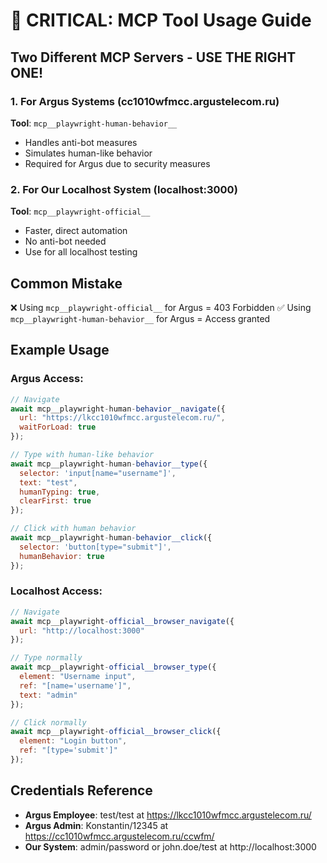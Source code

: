 # 🚨 CRITICAL: MCP Tool Usage Guide

## Two Different MCP Servers - USE THE RIGHT ONE!

### 1. For Argus Systems (cc1010wfmcc.argustelecom.ru)
**Tool**: `mcp__playwright-human-behavior__`
- Handles anti-bot measures
- Simulates human-like behavior
- Required for Argus due to security measures

### 2. For Our Localhost System (localhost:3000)
**Tool**: `mcp__playwright-official__`
- Faster, direct automation
- No anti-bot needed
- Use for all localhost testing

## Common Mistake
❌ Using `mcp__playwright-official__` for Argus = 403 Forbidden
✅ Using `mcp__playwright-human-behavior__` for Argus = Access granted

## Example Usage

### Argus Access:
```javascript
// Navigate
await mcp__playwright-human-behavior__navigate({
  url: "https://lkcc1010wfmcc.argustelecom.ru/",
  waitForLoad: true
});

// Type with human-like behavior
await mcp__playwright-human-behavior__type({
  selector: 'input[name="username"]',
  text: "test",
  humanTyping: true,
  clearFirst: true
});

// Click with human behavior
await mcp__playwright-human-behavior__click({
  selector: 'button[type="submit"]',
  humanBehavior: true
});
```

### Localhost Access:
```javascript
// Navigate
await mcp__playwright-official__browser_navigate({
  url: "http://localhost:3000"
});

// Type normally
await mcp__playwright-official__browser_type({
  element: "Username input",
  ref: "[name='username']",
  text: "admin"
});

// Click normally
await mcp__playwright-official__browser_click({
  element: "Login button",
  ref: "[type='submit']"
});
```

## Credentials Reference
- **Argus Employee**: test/test at https://lkcc1010wfmcc.argustelecom.ru/
- **Argus Admin**: Konstantin/12345 at https://cc1010wfmcc.argustelecom.ru/ccwfm/
- **Our System**: admin/password or john.doe/test at http://localhost:3000